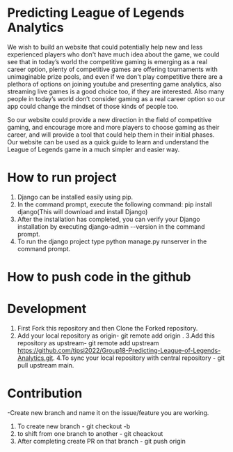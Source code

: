# Predicting League of Legends Analytics

We wish to build an website that could potentially help new and less experienced players who don't have much idea about the game, we could see that in today’s world the competitive gaming is emerging as a real career option, plenty of competitive games are offering tournaments with unimaginable prize pools, and even if we don't play competitive there are a plethora of options on joining youtube and presenting game analytics, also streaming live games is a good choice too, if they are interested. Also many people in today’s world don’t consider gaming as a real career option so our app could change the mindset of those kinds of people too.

So our website could provide a new direction in the field of competitive gaming, and encourage more and more players to choose gaming as their career, and will provide a tool that could help them in their initial phases. Our website can be used as a quick guide to learn and understand the League of Legends game in a much simpler and easier way.

# How to run project
1. Django can be installed easily using pip.
2. In the command prompt, execute the following command: pip install django(This will download and install Django)
3. After the installation has completed, you can verify your Django installation by executing django-admin --version in the command prompt.
4. To run the django project type python manage.py runserver in the command prompt.

# How to push code in the github

# Development

1. First Fork this repository and then Clone the Forked repository.
2. Add your local repository as origin- git remote add origin <your-url>.
3.Add this repository as upstream- git remote add upstream https://github.com/tipsi2022/Group18-Predicting-League-of-Legends-Analytics.git.
4.To sync your local repository with central repository - git pull upstream main.

# Contribution
-Create new branch and name it on the issue/feature you are working.

1. To create new branch - git checkout -b <branch-name>
2. to shift from one branch to another - git cheackout <branch-name>
3. After completing create PR on that branch - git push origin <branch-name>






